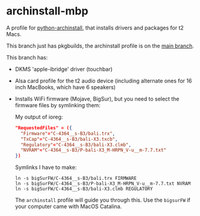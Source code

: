 # archinstall-mbp

A profile for [python-archinstall](https://github.com/archlinux/archinstall), that installs drivers and packages for t2 Macs.

This branch just has pkgbuilds, the archinstall profile is on the [main branch](https://github.com/Redecorating/archinstall-mbp).

This branch has:

- DKMS 'apple-ibridge' driver (touchbar)

- Alsa card profile for the t2 audio device (including alternate ones for
16 inch MacBooks, which have 6 speakers)

- Installs WiFi firmware (Mojave, BigSur), but you need to select the firmware files by symlinking them:
  
  My output of ioreg:
  
  ```json
  "RequestedFiles" = ({
    "Firmware"="C-4364__s-B3/bali.trx",
    "TxCap"="C-4364__s-B3/bali-X3.txcb",
    "Regulatory"="C-4364__s-B3/bali-X3.clmb",
    "NVRAM"="C-4364__s-B3/P-bali-X3_M-HRPN_V-u__m-7.7.txt"
  })
  ```
  
  Symlinks I have to make:
  
  
  ```
  ln -s bigSurFW/C-4364__s-B3/bali.trx FIRMWARE
  ln -s bigSurFW/C-4364__s-B3/P-bali-X3_M-HRPN_V-u__m-7.7.txt NVRAM 
  ln -s bigSurFW/C-4364__s-B3/bali-X3.clmb REGULATORY 
  ```
  
  The `archinstall` profile will guide you through this. Use the `bigsurFW` if your computer came with MacOS Catalina.
